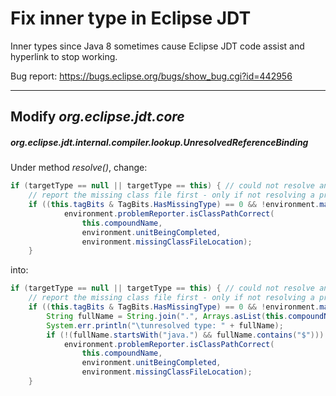 Fix inner type in Eclipse JDT
==============================

Inner types since Java 8 sometimes cause Eclipse JDT code assist and hyperlink
to stop working.

Bug report: https://bugs.eclipse.org/bugs/show_bug.cgi?id=442956

------------------------------------------------------------------------------

Modify *org.eclipse.jdt.core*
-----------------------------

##### org.eclipse.jdt.internal.compiler.lookup.UnresolvedReferenceBinding

Under method *resolve()*, change:

```java
if (targetType == null || targetType == this) { // could not resolve any better, error was already reported against it //$IDENTITY-COMPARISON$
    // report the missing class file first - only if not resolving a previously missing type
    if ((this.tagBits & TagBits.HasMissingType) == 0 && !environment.mayTolerateMissingType) {
            environment.problemReporter.isClassPathCorrect(
                this.compoundName,
                environment.unitBeingCompleted,
                environment.missingClassFileLocation);
    }
```

into:

```java
if (targetType == null || targetType == this) { // could not resolve any better, error was already reported against it //$IDENTITY-COMPARISON$
    // report the missing class file first - only if not resolving a previously missing type
    if ((this.tagBits & TagBits.HasMissingType) == 0 && !environment.mayTolerateMissingType) {
        String fullName = String.join(".", Arrays.asList(this.compoundName).map(a -> new String(a)));
        System.err.println("\tunresolved type: " + fullName);
        if (!(fullName.startsWith("java.") && fullName.contains("$")))
            environment.problemReporter.isClassPathCorrect(
                this.compoundName,
                environment.unitBeingCompleted,
                environment.missingClassFileLocation);
    }
```

